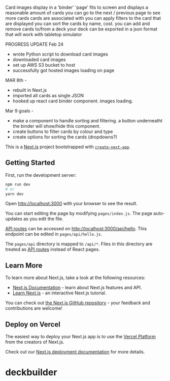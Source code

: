 
Card images display in a 'binder'
'page' fits to screen and displays a reasonable amount of cards
you can go to the next / previous page to see more cards
cards are associated with 
you can apply filters to the card that are displayed
you can sort the cards by name, cost.
you can add and remove cards to/from a deck
your deck can be exported in a json format that will work with tabletop simulator


PROGRESS UPDATE 
Feb 24 
- wrote Python script to download card images
- downloaded card images
- set up AWS S3 bucket to host
- successfully got hosted images loading on page  


MAR 8th - 
- rebuilt in Next.js
- imported all cards as single JSON
- hooked up react card binder component. images loading.

Mar 9 goals - 
- make a component to handle sorting and filtering. a button underneatht the binder will show/hide this component. 
- create buttons to filter cards by colour and type 
- create options for sorting the cards (dropdowns?)


This is a [Next.js](https://nextjs.org/) project bootstrapped with [`create-next-app`](https://github.com/vercel/next.js/tree/canary/packages/create-next-app).

## Getting Started

First, run the development server:

```bash
npm run dev
# or
yarn dev
```

Open [http://localhost:3000](http://localhost:3000) with your browser to see the result.

You can start editing the page by modifying `pages/index.js`. The page auto-updates as you edit the file.

[API routes](https://nextjs.org/docs/api-routes/introduction) can be accessed on [http://localhost:3000/api/hello](http://localhost:3000/api/hello). This endpoint can be edited in `pages/api/hello.js`.

The `pages/api` directory is mapped to `/api/*`. Files in this directory are treated as [API routes](https://nextjs.org/docs/api-routes/introduction) instead of React pages.

## Learn More

To learn more about Next.js, take a look at the following resources:

- [Next.js Documentation](https://nextjs.org/docs) - learn about Next.js features and API.
- [Learn Next.js](https://nextjs.org/learn) - an interactive Next.js tutorial.

You can check out [the Next.js GitHub repository](https://github.com/vercel/next.js/) - your feedback and contributions are welcome!

## Deploy on Vercel

The easiest way to deploy your Next.js app is to use the [Vercel Platform](https://vercel.com/new?utm_medium=default-template&filter=next.js&utm_source=create-next-app&utm_campaign=create-next-app-readme) from the creators of Next.js.

Check out our [Next.js deployment documentation](https://nextjs.org/docs/deployment) for more details.
# deckbuilder
